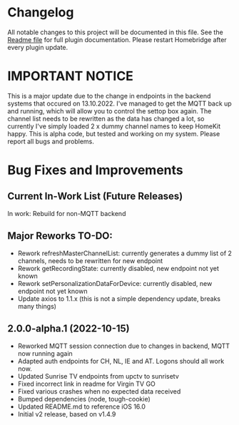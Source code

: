 # Changelog
All notable changes to this project will be documented in this file.
See the [Readme file](https://github.com/jsiegenthaler/homebridge-eosstb/blob/master/README.md) for full plugin documentation.
Please restart Homebridge after every plugin update.

# IMPORTANT NOTICE
This is a major update due to the change in endpoints in the backend systems that occured on 13.10.2022.
I've managed to get the MQTT back up and running, which will allow you to control the settop box again.
The channel list needs to be rewritten as the data has changed a lot, so currently I've simply loaded 2 x dummy channel names to keep HomeKit happy.
This is alpha code, but tested and working on my system.
Please report all bugs and problems.


# Bug Fixes and Improvements

## Current In-Work List (Future Releases)
In work: Rebuild for non-MQTT backend


## Major Reworks TO-DO:
* Rework refreshMasterChannelList: currently generates a dummy list of 2 channels, needs to be rewritten for new endpoint
* Rework getRecordingState: currently disabled, new endpoint not yet known
* Rework setPersonalizationDataForDevice: currently disabled, new endpoint not yet known
* Update axios to 1.1.x (this is not a simple dependency update, breaks many things)



## 2.0.0-alpha.1 (2022-10-15)
* Reworked MQTT session connection due to changes in backend, MQTT now running again
* Adapted auth endpoints for CH, NL, IE and AT. Logons should all work now.
* Updated Sunrise TV endpoints from upctv to sunrisetv
* Fixed incorrect link in readme for Virgin TV GO
* Fixed various crashes when no expected data received
* Bumped dependencies (node, tough-cookie)
* Updated README.md to reference iOS 16.0
* Initial v2 release, based on v1.4.9

